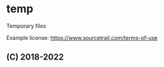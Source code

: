 # temp
Temporary files


Example license: https://www.sourcetrail.com/terms-of-use

## (C) 2018-2022
